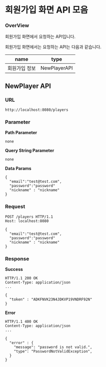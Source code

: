 # 회원가입 화면 API 모음

### OverView
회원가입 화면에서 요청하는 API입니다.

회원가입 화면에서는 요청하는 API는 다음과 같습니다.

|name|type|
|------|---------------------------|
|회원가입 정보|NewPlayerAPI|

## NewPlayer API


### URL

```
http://localhost:8080/players
```

### Parameter

**Path Parameter**

```
none
```

**Query String Parameter**

```
none
```

**Data Params**

```
{
  "email":"test@test.com",
  "password":"password"
  "nickname" : "nickname"
}
```

### Request

```
POST /players HTTP/1.1
Host: localhost:8080

{
  "email":"test@test.com",
  "password":"password"
  "nickname" : "nickname"
}
```

### Response

**Success**

```
HTTP/1.1 200 OK
Content-Type: application/json
...

{
  "token" : "ADKFNVK23N4JDKVP19VNDRF92N"
}
```

**Error**

```
HTTP/1.1 400 OK
Content-Type: application/json
...

{
  "error" : {
  	"message": "password is not valid.", 
  	"type": "PasswordNotValidException",
  }
}
```


